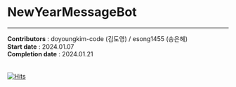 # NewYearMessageBot
---               
__Contributors__ : doyoungkim-code (김도영) / esong1455 (송은혜) <br>
__Start date__ : 2024.01.07 <br>
__Completion date__ : 2024.01.21 <br><br><br>
[![Hits](https://hits.seeyoufarm.com/api/count/incr/badge.svg?url=https%3A%2F%2Fgithub.com%2Fesong1455%2FnewyearMessageBot&count_bg=%2362DB6C&title_bg=%23555555&icon=&icon_color=%23E7E7E7&title=%EC%A1%B0%ED%9A%8C&edge_flat=false)](https://hits.seeyoufarm.com) 
